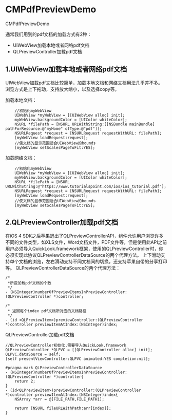 # CMPdfPreviewDemo
CMPdfPreviewDemo


通常我们用到的pdf文档的加载方式有2种：

- UIWebView加载本地或者网络pdf文档
- QLPreviewController加载pdf文档

## 1.UIWebView加载本地或者网络pdf文档

UIWebView加载pdf文档比较简单，加载本地文档和网络文档用法几乎差不多。
浏览方式是上下拖动，支持放大缩小，以及选择copy等。

加载本地文档：
```
    //初始化myWebView
    UIWebView *myWebView = [[UIWebView alloc] init];
    myWebView.backgroundColor = [UIColor whiteColor];
    NSURL *filePath = [NSURL URLWithString:[[NSBundle mainBundle] pathForResource:@"myHome" ofType:@"pdf"]];
    NSURLRequest *request = [NSURLRequest requestWithURL: filePath];
    [myWebView loadRequest:request];
    //使文档的显示范围适合UIWebView的bounds
    [myWebView setScalesPageToFit:YES];
```
加载网络文档：
```
    //初始化myWebView
    UIWebView *myWebView = [[UIWebView alloc] init];
    myWebView.backgroundColor = [UIColor whiteColor];
    NSURL *filePath = [NSURL URLWithString:@"https://www.tutorialspoint.com/ios/ios_tutorial.pdf"];
    NSURLRequest *request = [NSURLRequest requestWithURL: filePath];
    [myWebView loadRequest:request];
    //使文档的显示范围适合UIWebView的bounds
    [myWebView setScalesPageToFit:YES];
```

## 2.QLPreviewController加载pdf文档

在iOS 4 SDK之后苹果退出了QLPreviewControllerAPI，组件允许用户浏览许多不同的文件类型，如XLS文件，Word文档文件，PDF文件等，但是使用此API之前用户必须导入QuickLook.framework框架，使用的QLPreviewController时，你必须实现此协议QLPreviewControllerDataSource的两个代理方法。
上下滑动支持单个文档的浏览，左右滑动支持不同文档间的切换，还支持苹果自带的分享打印等。
QLPreviewControllerDataSource的两个代理方法：
```
/*
 *所要加载pdf文档的个数
 */
- (NSInteger)numberOfPreviewItemsInPreviewController:(QLPreviewController *)controller;

/*
 * 返回每个index pdf文档所对应的文档路径
 */
- (id <QLPreviewItem>)previewController:(QLPreviewController *)controller previewItemAtIndex:(NSInteger)index;
```
QLPreviewController加载pdf文档
```
//QLPreviewController初始化,需要导入QuickLook.framework
QLPreviewController *QLPVC = [[QLPreviewController alloc] init];
QLPVC.dataSource = self;
[self presentViewController:QLPVC animated:YES completion:nil];

#pragma mark QLPreviewControllerDataSource
- (NSInteger)numberOfPreviewItemsInPreviewController:(QLPreviewController *)controller{
    return 2;
}
- (id<QLPreviewItem>)previewController:(QLPreviewController *)controller previewItemAtIndex:(NSInteger)index{
    NSArray *arr = @[FILE_PATH,FILE_PATH1];
    
    return [NSURL fileURLWithPath:arr[index]];
}

```

